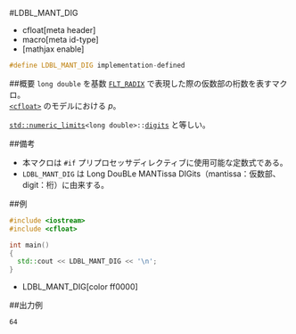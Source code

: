 #LDBL_MANT_DIG
* cfloat[meta header]
* macro[meta id-type]
* [mathjax enable]

```cpp
#define LDBL_MANT_DIG implementation-defined
```

##概要
`long double` を基数 [`FLT_RADIX`](flt_radix.md) で表現した際の仮数部の桁数を表すマクロ。  
[`<cfloat>`](../cfloat.md) のモデルにおける $p$。

[`std::numeric_limits`](/reference/limits/numeric_limits.md)`<long double>::`[`digits`](/reference/limits/numeric_limits/digits.md) と等しい。

##備考
- 本マクロは `#if` プリプロセッサディレクティブに使用可能な定数式である。
- `LDBL_MANT_DIG` は Long DouBLe MANTissa DIGits（mantissa：仮数部、digit：桁）に由来する。


##例
```cpp
#include <iostream>
#include <cfloat>

int main()
{
  std::cout << LDBL_MANT_DIG << '\n';
}
```
* LDBL_MANT_DIG[color ff0000]

##出力例
```
64
```
